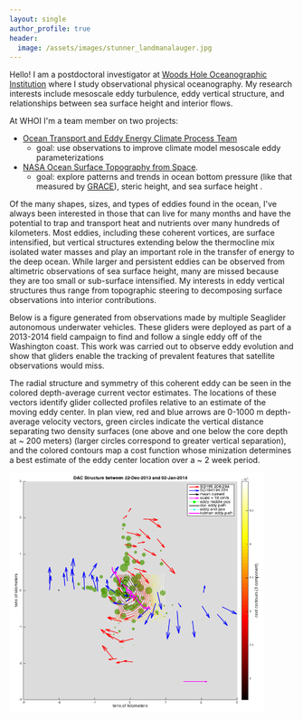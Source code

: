 ```yaml
---
layout: single
author_profile: true
header:
  image: /assets/images/stunner_landmanalauger.jpg
---
```


Hello! I am a postdoctoral investigator at [Woods Hole Oceanographic Institution](https://www.whoi.edu) where I study observational physical oceanography. My research interests include mesoscale eddy turbulence, eddy vertical structure, and relationships between sea surface height and interior flows. 

At WHOI I'm a team member on two projects: 
* [Ocean Transport and Eddy Energy Climate Process Team](https://ocean-eddy-cpt.github.io) 
    + goal: use observations to improve climate model mesoscale eddy parameterizations
* [NASA Ocean Surface Topography from Space](https://sealevel.jpl.nasa.gov/documents/1688/?list=projects).  
    + goal: explore patterns and trends in ocean bottom pressure (like that measured by [GRACE](https://grace.jpl.nasa.gov)), steric height, and sea surface height . 

Of the many shapes, sizes, and types of eddies found in the ocean, I've always been interested in those that can live for many months and have the potential to trap and transport heat and nutrients over many hundreds of kilometers. Most eddies, including these coherent vortices, are surface intensified, but vertical structures extending below the thermocline mix isolated water masses and play an important role in the transfer of energy to the deep ocean. While larger and persistent eddies can be observed from altimetric observations of sea surface height, many are missed because they are too small or sub-surface intensified. My interests in eddy vertical structures thus range from topographic steering to decomposing surface observations into interior contributions.      

Below is a figure generated from observations made by multiple Seaglider autonomous underwater vehicles. These gliders were deployed as part of a 2013-2014 field campaign to find and follow a single eddy off of the Washington coast. This work was carried out to observe eddy evolution and show that gliders enable the tracking of prevalent features that satellite observations would miss. 

The radial structure and symmetry of this coherent eddy can be seen in the colored depth-average current vector estimates. The locations of these vectors identify glider collected profiles relative to an estimate of the moving eddy center. In plan view, red and blue arrows are 0-1000 m depth-average velocity vectors, green circles indicate the vertical distance separating two density surfaces (one above and one below the core depth at ~ 200 meters) (larger circles correspond to greater vertical separation), and the colored contours map a cost function whose minization determines a best estimate of the eddy center location over a ~ 2 week period. 

<img src="/assets/images/centering_method.png" width="450" height="425"/>

